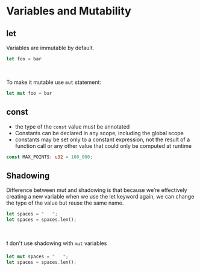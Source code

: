 # Variables and Mutability

## let
Variables are immutable by default.
```rust
let foo = bar
```
<br>

To make it mutable use `mut` statement:
```rust
let mut foo = bar
```

## const
* the type of the `const` value must be annotated
* Constants can be declared in any scope, including the global scope
* constants may be set only to a constant expression, not the result of a <br>
  function call or any other value that could only be computed at runtime

```rust
const MAX_POINTS: u32 = 100_000;
```

## Shadowing
Difference between mut and shadowing is that because we’re effectively creating a new variable when we use the let keyword again, we can change the type of the value but reuse the same name.

```rust
let spaces = "   ";
let spaces = spaces.len();
```
<br>

❗️ don't use shadowing with `mut` variables
```rust
let mut spaces = "   ";
let spaces = spaces.len();
```